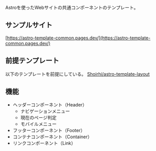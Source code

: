 Astroを使ったWebサイトの共通コンポーネントのテンプレート。

## サンプルサイト
[https://astro-template-common.pages.dev/](https://astro-template-common.pages.dev/)

## 前提テンプレート
以下のテンプレートを前提にしている。
[Shoirhi/astro-template-layout](https://github.com/Shoirhi/astro-template-layout)

## 機能
- ヘッダーコンポーネント（Header）
  - ナビゲーションメニュー
  - 現在のページ判定
  - モバイルメニュー
- フッターコンポーネント（Footer）
- コンテナコンポーネント（Container）
- リンクコンポーネント（Link）